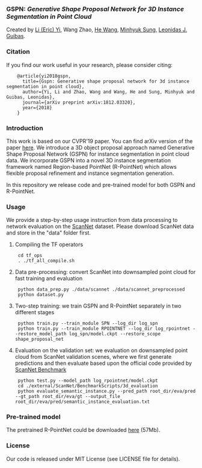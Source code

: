 ### GSPN: *Generative Shape Proposal Network for 3D Instance Segmentation in Point Cloud*
Created by <a href="https://cs.stanford.edu/~ericyi/" target="_blank">Li (Eric) Yi</a>, Wang Zhao, <a href="http://ai.stanford.edu/~hewang/" target="_blank">He Wang</a>, <a href="https://mhsung.github.io/" target="_blank">Minhyuk Sung</a>, <a href="http://geometry.stanford.edu/member/guibas/" target="_blank">Leonidas J. Guibas</a>.

### Citation
If you find our work useful in your research, please consider citing:

        @article{yi2018gspn,
          title={Gspn: Generative shape proposal network for 3d instance segmentation in point cloud},
          author={Yi, Li and Zhao, Wang and Wang, He and Sung, Minhyuk and Guibas, Leonidas},
          journal={arXiv preprint arXiv:1812.03320},
          year={2018}
        }
        
### Introduction
This work is based on our CVPR'19 paper. You can find arXiv version of the paper <a href="https://arxiv.org/abs/1812.03320">here</a>. We introduce a 3D object proposal approach named Generative Shape Proposal Network (GSPN) for instance segmentation in point cloud data. We incorporate GSPN into a novel 3D instance segmentation framework named Region-based PointNet (R-PointNet) which allows flexible proposal refinement and instance segmentation generation.

In this repository we release code and pre-trained model for both GSPN and R-PointNet.

### Usage
We provide a step-by-step usage instruction from data processing to network evaluation on the <a href="http://www.scan-net.org/">ScanNet</a> dataset. Please download ScanNet data and store in the "data" folder first. 

1. Compiling the TF operators

        cd tf_ops
        . ./tf_all_compile.sh
        
2. Data pre-processing: convert ScanNet into downsampled point cloud for fast training and evaluation

        python data_prep.py ./data/scannet ./data/scannet_preprocessed
        python dataset.py
        
3. Two-step training: we train GSPN and R-PointNet separately in two different stages

        python train.py --train_module SPN --log_dir log_spn
        python train.py --train_module RPOINTNET --log_dir log_rpointnet --restore_model_path log_spn/model.ckpt --restore_scope shape_proposal_net
        
4. Evaluation on the validation set: we evaluation on downsampled point cloud from ScanNet validation scenes, where we first generate predictions and then evaluate based upon the official code provided by <a href="https://github.com/ScanNet/ScanNet">ScanNet Benchmark</a>

        python test.py --model_path log_rpointnet/model.ckpt
        cd ./external/ScanNet/BenchmarkScripts/3d_evaluation
        python evaluate_semantic_instance.py --pred_path root_dir/eva/pred --gt_path root_dir/eva/gt --output_file root_dir/eva/pred/semantic_instance_evaluation.txt
        
### Pre-trained model
The pretrained R-PointNet could be downloaded <a href="https://shapenet.cs.stanford.edu/ericyi/rpointnet_pretrained.zip">here</a> (57Mb).

### License
Our code is released under MIT License (see LICENSE file for details).
